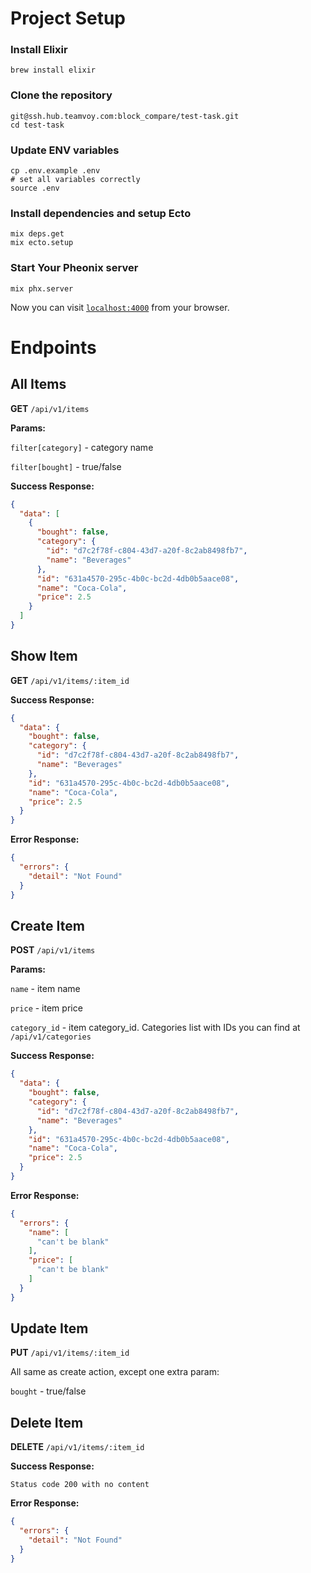 # Project Setup
### Install Elixir
```shell
brew install elixir
```
### Clone the repository
```shell
git@ssh.hub.teamvoy.com:block_compare/test-task.git
cd test-task
```
### Update ENV variables
```shell
cp .env.example .env
# set all variables correctly
source .env
```
### Install dependencies and setup Ecto
```shell
mix deps.get
mix ecto.setup
```
### Start Your Pheonix server
```shell
mix phx.server
```

Now you can visit [`localhost:4000`](http://localhost:4000) from your browser.

# Endpoints

## All Items

**GET** `/api/v1/items`
  
**Params:**

`filter[category]` - category name

`filter[bought]` - true/false 

**Success Response:**

```json
{
  "data": [
    {
      "bought": false,
      "category": {
        "id": "d7c2f78f-c804-43d7-a20f-8c2ab8498fb7",
        "name": "Beverages"
      },
      "id": "631a4570-295c-4b0c-bc2d-4db0b5aace08",
      "name": "Coca-Cola",
      "price": 2.5
    }
  ]
}
```

## Show Item

**GET** `/api/v1/items/:item_id`

**Success Response:**

```json
{
  "data": {
    "bought": false,
    "category": {
      "id": "d7c2f78f-c804-43d7-a20f-8c2ab8498fb7",
      "name": "Beverages"
    },
    "id": "631a4570-295c-4b0c-bc2d-4db0b5aace08",
    "name": "Coca-Cola",
    "price": 2.5
  }
}
```

**Error Response:**

```json
{
  "errors": {
    "detail": "Not Found"
  }
}
```

## Create Item

**POST** `/api/v1/items`

**Params:**

`name` - item name

`price` - item price 

`category_id` - item category_id. Categories list with IDs you can find at `/api/v1/categories`

**Success Response:**

```json
{
  "data": {
    "bought": false,
    "category": {
      "id": "d7c2f78f-c804-43d7-a20f-8c2ab8498fb7",
      "name": "Beverages"
    },
    "id": "631a4570-295c-4b0c-bc2d-4db0b5aace08",
    "name": "Coca-Cola",
    "price": 2.5
  }
}
```

**Error Response:**

```json
{
  "errors": {
    "name": [
      "can't be blank"
    ],
    "price": [
      "can't be blank"
    ]
  }
}
```

## Update Item

**PUT** `/api/v1/items/:item_id`

All same as create action, except one extra param:

`bought` - true/false

## Delete Item

**DELETE** `/api/v1/items/:item_id`

**Success Response:**

`Status code 200 with no content`

**Error Response:**

```json
{
  "errors": {
    "detail": "Not Found"
  }
}
```
